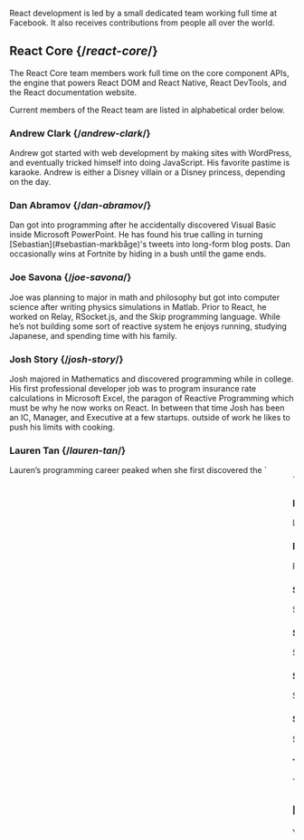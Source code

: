 ---
---

<Intro>

React development is led by a small dedicated team working full time at Facebook. It also receives contributions from people all over the world.

</Intro>

## React Core {/*react-core*/}

The React Core team members work full time on the core component APIs, the engine that powers React DOM and React Native, React DevTools, and the React documentation website.

Current members of the React team are listed in alphabetical order below.

### Andrew Clark {/*andrew-clark*/}

<TeamMember photo="/images/team/acdlite.jpg" github="acdlite" twitter="acdlite">
    Andrew got started with web development by making sites with WordPress, and eventually tricked himself into doing JavaScript. His favorite pastime is karaoke. Andrew is either a Disney villain or a Disney princess, depending on the day.
</TeamMember>

### Dan Abramov {/*dan-abramov*/}

<TeamMember photo="/images/team/gaearon.jpg" github="gaearon" twitter="dan_abramov">
    Dan got into programming after he accidentally discovered Visual Basic inside Microsoft PowerPoint. He has found his true calling in turning [Sebastian](#sebastian-markbåge)'s tweets into long-form blog posts. Dan occasionally wins at Fortnite by hiding in a bush until the game ends.
</TeamMember>

### Joe Savona {/*joe-savona*/}

<TeamMember photo="/images/team/joe.jpg" github="josephsavona" twitter="en_JS">
    Joe was planning to major in math and philosophy but got into computer science after writing physics simulations in Matlab. Prior to React, he worked on Relay, RSocket.js, and the Skip programming language. While he’s not building some sort of reactive system he enjoys running, studying Japanese, and spending time with his family.
</TeamMember>

### Josh Story {/*josh-story*/}

<TeamMember photo="/images/team/josh.jpg" github="gnoff" twitter="joshcstory">
    Josh majored in Mathematics and discovered programming while in college. His first professional developer job was to program insurance rate calculations in Microsoft Excel, the paragon of Reactive Programming which must be why he now works on React. In between that time Josh has been an IC, Manager, and Executive at a few startups. outside of work he likes to push his limits with cooking.
</TeamMember>

### Lauren Tan {/*lauren-tan*/}

<TeamMember photo="/images/team/lauren.jpg" github="poteto" twitter="potetotes" personal="no.lol">
    Lauren’s programming career peaked when she first discovered the `<marquee>` tag. She’s been chasing that high ever since. When she’s not adding bugs into React, she enjoys dropping cheeky memes in chat, and playing all too many video games with her partner and dog Zelda.
</TeamMember>

### Luna Ruan {/*luna-ruan*/}

<TeamMember photo="/images/team/lunaruan.jpg" github="lunaruan" twitter="lunaruan">
    Luna learned programming because she thought it meant creating video games. Instead, she ended up working on the Pinterest web app, and now on React itself. Luna doesn't want to make video games anymore, but she plans to do creative writing if she ever gets bored.
</TeamMember>

### Rick Hanlon {/*rick-hanlon*/}

<TeamMember photo="/images/team/rickhanlonii.jpg" github="rickhanlonii" twitter="rickhanlonii" personal="rickhanlon.codes">
    Ricky majored in theoretical math and somehow found himself on the React Native team for a couple years before joining the React team. When he's not programming you can find him snowboarding, biking, climbing, golfing, or closing GitHub issues that do not match the issue template.
</TeamMember>

### Samuel Susla {/*samuel-susla*/}

<TeamMember photo="/images/team/sam.jpg" github="sammy-SC" twitter="SamuelSusla">
    Samuel’s interest in programming started with the movie Matrix. He still has Matrix screen saver. Before working on React, he was focused on writing iOS apps. Outside of work, Samuel enjoys playing beach volleyball, squash, badminton and spending time with his family.
</TeamMember>

### Sathya Gunasekaran {/*sathya-gunasekaran*/}

<TeamMember photo="/images/team/sathya.jpg" github="gsathya" twitter="_gsathya">
    Sathya hated the Dragon Book in school but somehow ended up working on compilers all his career. When he's not compiling React components, he's either drinking coffee or eating yet another Dosa.
</TeamMember>

### Sebastian Markbåge {/*sebastian-markbåge*/}

<TeamMember photo="/images/team/sebmarkbage.jpg" github="sebmarkbage" twitter="sebmarkbage">
    Sebastian majored in psychology. He's usually quiet. Even when he says something, it often doesn't make sense to the rest of us until a few months later. The correct way to pronounce his surname is "mark-boa-geh" but he settled for "mark-beige" out of pragmatism -- and that's how he approaches React.
</TeamMember>

### Sebastian Silbermann {/*sebastian-silbermann*/}

<TeamMember photo="/images/team/sebsilbermann.jpg" github="eps1lon" twitter="sebsilbermann">
    Sebastian learned programming to make the browser games he played during class more enjoyable. Eventually this lead to contributing to as much open source code as possible. Outside of coding he's busy making sure people don't confuse him with the other Sebastians and Zilberman of the React community.
</TeamMember>

### Tianyu Yao {/*tianyu-yao*/}

<TeamMember photo="/images/team/tianyu.jpg" github="tyao1" twitter="tianyu0">
    Tianyu’s interest in computers started as a kid because he loves video games. So he majored in computer science and still plays childish games like League of Legends. When he is not in front of a computer, he enjoys playing with his two kittens, hiking and kayaking.
</TeamMember>

## Past contributors {/*past-contributors*/}

You can find the past team members and other people who significantly contributed to React over the years on the [acknowledgements](/community/acknowledgements) page.
